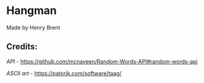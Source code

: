 # Hangman
Made by Henry Brent

## Credits:
*API* - https://github.com/mcnaveen/Random-Words-API#random-words-api

*ASCII art* - https://patorjk.com/software/taag/
